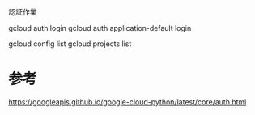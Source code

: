 

認証作業

gcloud auth login
gcloud auth application-default login

gcloud config list
gcloud projects list


# 参考

https://googleapis.github.io/google-cloud-python/latest/core/auth.html


